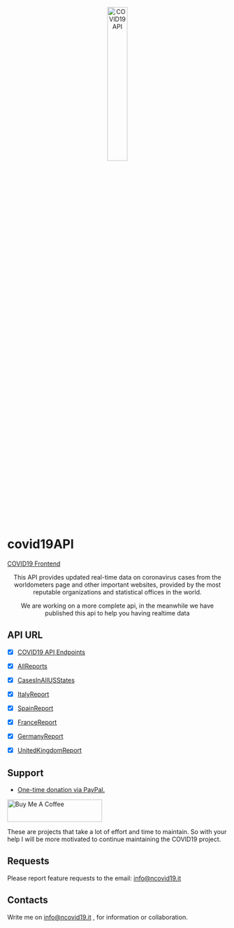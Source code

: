 
<p align="center">
  <img src="https://www.ncovid19.it/covidLogo.png" width="30%" alt="COVID19 API" />
</p>

# covid19API


[COVID19 Frontend](https://ncovid19.it)


<p align="center">This API provides updated real-time data on coronavirus cases from the worldometers page and other important websites, provided by the most reputable organizations and statistical offices in the world.</p>

<p align="center">
We are working on a more complete api, in the meanwhile we have published this api to help you having realtime data
</p>



## API URL
- [x] [COVID19 API Endpoints](https://www.ncovid19.it/api/v1/index.html)

- [x] [AllReports](https://www.ncovid19.it/api/v1/AllReports.php)

- [x] [CasesInAllUSStates](https://www.ncovid19.it/api/v1/CasesInAllUSStates.php)

- [x] [ItalyReport](https://www.ncovid19.it/api/v1/ItalyReport.php)

- [x] [SpainReport](https://www.ncovid19.it/api/v1/SpainReport.php)
- [x] [FranceReport](https://www.ncovid19.it/api/v1/FranceReport.php)
- [x] [GermanyReport](https://www.ncovid19.it/api/v1/GermanyReport.php)
- [x] [UnitedKingdomReport](https://www.ncovid19.it/api/v1/UnitedKingdomReport.php)

## Support

- [One-time donation via PayPal.](https://paypal.me/oshehaj?locale.x=en_US)

<a href="https://ko-fi.com/orgestshehaj" target="_blank"><img src="https://cdn.buymeacoffee.com/buttons/default-orange.png" alt="Buy Me A Coffee" style="height: 51px !important;width: 217px !important;" ></a>

These are projects that take a lot of effort and time to maintain. So with your help I will be more motivated to continue maintaining the COVID19 project.


## Requests
Please report feature requests to the email: info@ncovid19.it

## Contacts

Write me on info@ncovid19.it , for information or collaboration.


